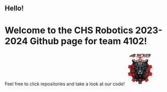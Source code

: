 ## Hello!

# Welcome to the CHS Robotics 2023-2024 Github page for team 4102!

Feel free to click repositories and take a look at our code!
<img src="autonomous.png" alt="Robot pic" width="90" height="105">
